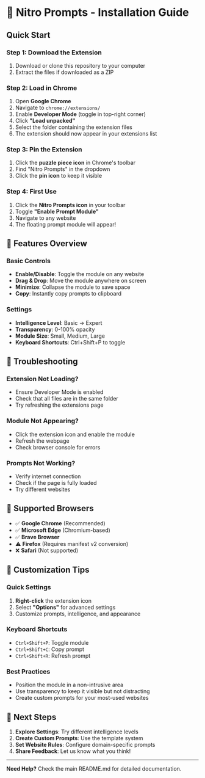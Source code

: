 # 🚀 Nitro Prompts - Installation Guide

## Quick Start

### Step 1: Download the Extension
1. Download or clone this repository to your computer
2. Extract the files if downloaded as a ZIP

### Step 2: Load in Chrome
1. Open **Google Chrome**
2. Navigate to `chrome://extensions/`
3. Enable **Developer Mode** (toggle in top-right corner)
4. Click **"Load unpacked"**
5. Select the folder containing the extension files
6. The extension should now appear in your extensions list

### Step 3: Pin the Extension
1. Click the **puzzle piece icon** in Chrome's toolbar
2. Find "Nitro Prompts" in the dropdown
3. Click the **pin icon** to keep it visible

### Step 4: First Use
1. Click the **Nitro Prompts icon** in your toolbar
2. Toggle **"Enable Prompt Module"**
3. Navigate to any website
4. The floating prompt module will appear!

## 🎯 Features Overview

### Basic Controls
- **Enable/Disable**: Toggle the module on any website
- **Drag & Drop**: Move the module anywhere on screen
- **Minimize**: Collapse the module to save space
- **Copy**: Instantly copy prompts to clipboard

### Settings
- **Intelligence Level**: Basic → Expert
- **Transparency**: 0-100% opacity
- **Module Size**: Small, Medium, Large
- **Keyboard Shortcuts**: Ctrl+Shift+P to toggle

## 🔧 Troubleshooting

### Extension Not Loading?
- Ensure Developer Mode is enabled
- Check that all files are in the same folder
- Try refreshing the extensions page

### Module Not Appearing?
- Click the extension icon and enable the module
- Refresh the webpage
- Check browser console for errors

### Prompts Not Working?
- Verify internet connection
- Check if the page is fully loaded
- Try different websites

## 📱 Supported Browsers

- ✅ **Google Chrome** (Recommended)
- ✅ **Microsoft Edge** (Chromium-based)
- ✅ **Brave Browser**
- ⚠️ **Firefox** (Requires manifest v2 conversion)
- ❌ **Safari** (Not supported)

## 🎨 Customization Tips

### Quick Settings
1. **Right-click** the extension icon
2. Select **"Options"** for advanced settings
3. Customize prompts, intelligence, and appearance

### Keyboard Shortcuts
- `Ctrl+Shift+P`: Toggle module
- `Ctrl+Shift+C`: Copy prompt
- `Ctrl+Shift+R`: Refresh prompt

### Best Practices
- Position the module in a non-intrusive area
- Use transparency to keep it visible but not distracting
- Create custom prompts for your most-used websites

## 🚀 Next Steps

1. **Explore Settings**: Try different intelligence levels
2. **Create Custom Prompts**: Use the template system
3. **Set Website Rules**: Configure domain-specific prompts
4. **Share Feedback**: Let us know what you think!

---

**Need Help?** Check the main README.md for detailed documentation. 